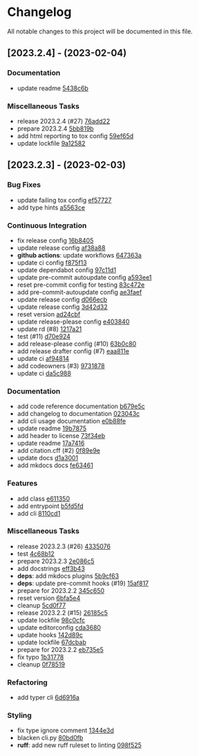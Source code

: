 # Changelog

All notable changes to this project will be documented in this file.

## [2023.2.4] - (2023-02-04)

### Documentation

- update readme [5438c6b](5438c6bfdd932297327aedda2de5ecf7992dea3b)

### Miscellaneous Tasks

- release 2023.2.4 (#27) [76add22](76add22376f8ab64f7decc3b06123d414507bdc5)
- prepare 2023.2.4 [5bb819b](5bb819bd451bb5869c1f7449b60a4d98ad77ad55)
- add html reporting to tox config [59ef65d](59ef65dc28ac74926085d0f07fb45fd7eff7e872)
- update lockfile [9a12582](9a12582bb657dee0b47d6fca65b6df1eed4a64dd)

## [2023.2.3] - (2023-02-03)

### Bug Fixes

- update failing tox config [ef57727](ef577273484c33e3c92715f3cd2c64c5dec8bc74)
- add type hints [a5563ce](a5563ce25a3bf513a3675be684854fe5bc87827c)

### Continuous Integration

- fix release config [16b8405](16b84051f7d77787fa4cc896d53f1fa80a0e2941)
- update release config [af38a88](af38a8857c49b53c63c2e2f290217d6ab90c41aa)
- **github actions**: update workflows [647363a](647363a5f5b477341b37402cc45e6205dcc5a9cc)
- update ci config [f875f13](f875f13b6c915209d31c20dbd3f82c422d9aff22)
- update dependabot config [97c11d1](97c11d1eaf3cfbf3d0b2be96b5b487c289a03642)
- update pre-commit autoupdate config [a593ee1](a593ee1617c6d91f5a72c52d7bccd11596c54022)
- reset pre-commit config for testing [83c472e](83c472edc7c29109d6e25e039e92c3fbed9ac1bd)
- add pre-commit-autoupdate config [ae3faef](ae3faef1f2aaab2509a52cecb9da1baa33a261b8)
- update release config [d066ecb](d066ecb2350ffd3ba62d0e84aa52e9ee1883f1d0)
- update release config [3d42d32](3d42d3205c8047a170d92d2ada2707321314fbba)
- reset version [ad24cbf](ad24cbf042b8bffd8dfc40f59261a70bfd452fea)
- update release-please config [e403840](e4038409e2a749b473f93b4a63ddf66b1a1d7dd1)
- update rd (#8) [1217a21](1217a21deaaa3f7b22b015cc583bc5e632c13d20)
- test (#11) [d70e924](d70e92419dd91a3f0b5692405c236d27b6ad53e5)
- add release-please config (#10) [63b0c80](63b0c80aeb1b063a302b9ee405013f0bf9749071)
- add release drafter config (#7) [eaa811e](eaa811e5b690f89d57c2a6d85ccec904265b2399)
- update ci [af94814](af9481459f0da8fb14fe978ad440769eef6093d2)
- add codeowners (#3) [9731878](9731878b078434cd33e0b937122cda34d53a204a)
- update ci [da5c988](da5c9885b6fdba1246d2ab21c60b776baa4c07a1)

### Documentation

- add code reference documentation [b679e5c](b679e5cd7b9b40d1a6d9eacc3dbe38ec8a2a84bb)
- add changelog to documentation [023043c](023043c6eee9d7d4b6f3abf39218e303e1d0191a)
- add cli usage documentation [e0b88fe](e0b88fe3fbb78fb4f3c7c5f1a8f11c0bf20eb195)
- update readme [19b7875](19b7875edfaf8d3f4d4c455ecfb67bf3797c06f0)
- add header to license [73f34eb](73f34eb6efe3d5bc895cb286bcd2636d6ccd0dd6)
- update readme [17a7416](17a741667a19a8ee95b6abadd2727d3cd22cb836)
- add citation.cff (#2) [0f89e9e](0f89e9eb75e614d4ff4266d0622412e09757ab9f)
- update docs [d1a3001](d1a300141c0126f2c6c4c7c14ea983779db90d44)
- add mkdocs docs [fe63461](fe634614efb308abf40856dc52ba50e3a6dbd908)

### Features

- add class [e611350](e6113509b8b763699d0e4426cb447d6266930c88)
- add entrypoint [b5fd5fd](b5fd5fd8115217953e71c30bb8eff3d21b11a655)
- add cli [8110cd1](8110cd14d89d53c60c49e99054b309892541b8e5)

### Miscellaneous Tasks

- release 2023.2.3 (#26) [4335076](4335076cc99ce8bf3f61d8fbe49b38878b6406f0)
- test [4c68b12](4c68b1266e7feb5c1d89db4730a06f9d50204a28)
- prepare 2023.2.3 [2e086c5](2e086c520215741556da83bacdba10fde8399118)
- add docstrings [eff3b43](eff3b43584c39baa862f1b0a7161ba1482d5d38c)
- **deps**: add mkdocs plugins [5b9cf63](5b9cf6394a093e3910a72a90f21fe30bfd79925f)
- **deps**: update pre-commit hooks (#19) [15af817](15af8174069e4686ee1f1e166f6f6e299b202846)
- prepare for 2023.2.2 [345c650](345c650e471b3aa335b22691c1101f1650b444d1)
- reset version [6bfa5e4](6bfa5e4a3dfd445a93765186a863cc04ba0e71f6)
- cleanup [5cd0f77](5cd0f77c1a1b0591300128a497cbbe46885da6d9)
- release 2023.2.2 (#15) [26185c5](26185c5906bd6355d1560deab5fa9df7af72d0d7)
- update lockfile [98c0cfc](98c0cfc1969d79d71e51338a4b7ffde8422671a5)
- update editorconfig [cda3680](cda3680bffe7d66a15e2c3cb8d8522cf293df074)
- update hooks [142d89c](142d89c5e9ed561e63f036e94ab1b7a9c327b302)
- update lockfile [67dcbab](67dcbab77f9eebd12337c2f92330c98ad75dbc84)
- prepare for 2023.2.2 [eb735e5](eb735e5b797605743053da570e4aec4bc574b018)
- fix typo [1b31778](1b317789d1b5c0f0d749bf806d9bab6d78259aa0)
- cleanup [0f78519](0f785192c11a9b6abbf42120cbf4f2deefa332b3)

### Refactoring

- add typer cli [6d6916a](6d6916a01a539bb6e78f6f8d3ba9ba75619e5c57)

### Styling

- fix type ignore comment [1344e3d](1344e3d50d927d26c733feac0acfa69af15d11d7)
- blacken cli.py [80bd0fb](80bd0fb0524bf762e4b8b76c948b03fbac66b17c)
- **ruff**: add new ruff ruleset to linting [098f525](098f525fcbe0ff2042e3f34ff2abd0084248f67d)
